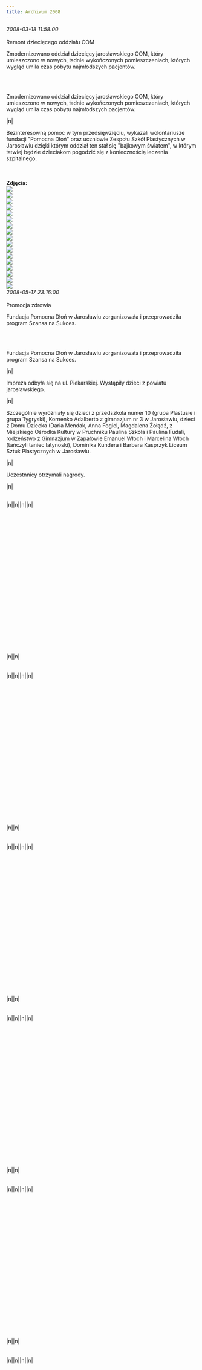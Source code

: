 ```yaml
---
title: Archiwum 2008
---
```


<div class="archiveItem">
<i>2008-03-18 11:58:00</i><br><br>
Remont dziecięcego oddziału COM<p>Zmodernizowano oddział dziecięcy jarosławskiego COM, który umieszczono w nowych, ładnie wykończonych pomieszczeniach, których wygląd umila czas pobytu najmłodszych pacjentów.</p><br><br>
<p>Zmodernizowano oddział dziecięcy jarosławskiego COM, który umieszczono w nowych, ładnie wykończonych pomieszczeniach, których wygląd umila czas pobytu najmłodszych pacjentów.</p>|n|<p>Bezinteresowną pomoc w tym przedsięwzięciu, wykazali wolontariusze fundacji "Pomocna Dłoń" oraz uczniowie Zespołu Szkół Plastycznych w Jarosławiu dzięki którym oddział ten stał się "bajkowym światem", w którym łatwiej będzie dzieciakom pogodzić się z koniecznością leczenia szpitalnego.</p><br><br>
<b>Zdjęcia:</b><br>
<div class="centerImgs">
<img src="img/archive_files/09.jpg" /><br>
<img src="img/archive_files/DSC03878.JPG" /><br>
<img src="img/archive_files/DSC03879.JPG" /><br>
<img src="img/archive_files/DSC03880.JPG" /><br>
<img src="img/archive_files/DSC03884.JPG" /><br>
<img src="img/archive_files/DSC03911.JPG" /><br>
<img src="img/archive_files/DSC03913.JPG" /><br>
<img src="img/archive_files/DSC03914.JPG" /><br>
<img src="img/archive_files/DSC03918.JPG" /><br>
<img src="img/archive_files/DSC03924.JPG" /><br>
<img src="img/archive_files/DSC03930.JPG" /><br>
<img src="img/archive_files/DSC03931.JPG" /><br>
<img src="img/archive_files/DSC03932.JPG" /><br>
<img src="img/archive_files/DSC03933.JPG" /><br>
<img src="img/archive_files/DSC03937.JPG" /><br>
<img src="img/archive_files/scale-img.jpeg" /><br>
<img src="img/archive_files/malowanie-szpitala.jpg" /><br>
</div>
</div>
<div class="archiveItem">
<i>2008-05-17 23:16:00</i><br><br>
Promocja zdrowia<p>Fundacja Pomocna Dłoń w Jarosławiu zorganizowała i przeprowadziła program Szansa na Sukces.</p><br><br>
<p>Fundacja Pomocna Dłoń w Jarosławiu zorganizowała i przeprowadziła program Szansa na Sukces.</p>|n|<p>Impreza odbyła się na ul. Piekarskiej. Wystąpiły dzieci z powiatu jarosławskiego.</p>|n|<p>Szczególnie wyróżniały się dzieci z przedszkola numer 10 (grupa Plastusie i grupa Tygryski), Kornenko Adalberto z gimnazjum nr 3 w Jarosławiu, dzieci z Domu Dziecka (Daria Mendak, Anna Fogiel, Magdalena Żołądź, z Miejskiego Ośrodka Kultury w Pruchniku Paulina Szkoła i Paulina Fudali, rodzeństwo z Gimnazjum w Zapałowie Emanuel Włoch i Marcelina Włoch (tańczyli taniec latynoski), Dominika Kundera i Barbara Kasprzyk Liceum Sztuk Plastycznych w Jarosławiu.</p>|n|<p>Uczestnnicy otrzymali nagrody.</p>|n|<p><br /> |n|<object width="480" height="385">|n|<param name="movie" value="http://www.youtube.com/v/-c611aZNaEY&amp;hl=pl&amp;fs=1&amp;color1=0x234900&amp;color2=0x4e9e00" />|n|<param name="allowFullScreen" value="true" />|n|<param name="allowscriptaccess" value="always" /><embed type="application/x-shockwave-flash" width="480" height="385" src="http://www.youtube.com/v/-c611aZNaEY&amp;hl=pl&amp;fs=1&amp;color1=0x234900&amp;color2=0x4e9e00" allowscriptaccess="always" allowfullscreen="true"></embed>|n|</object>|n|<br /><br /><br /> |n|<object width="480" height="385">|n|<param name="movie" value="http://www.youtube.com/v/cBWPzagw7Rc&amp;hl=pl&amp;fs=1&amp;color1=0x234900&amp;color2=0x4e9e00" />|n|<param name="allowFullScreen" value="true" />|n|<param name="allowscriptaccess" value="always" /><embed type="application/x-shockwave-flash" width="480" height="385" src="http://www.youtube.com/v/cBWPzagw7Rc&amp;hl=pl&amp;fs=1&amp;color1=0x234900&amp;color2=0x4e9e00" allowscriptaccess="always" allowfullscreen="true"></embed>|n|</object>|n|<br /><br /><br /> |n|<object width="480" height="385">|n|<param name="movie" value="http://www.youtube.com/v/TSQeSZaR7Rw&amp;hl=pl&amp;fs=1&amp;color1=0x234900&amp;color2=0x4e9e00" />|n|<param name="allowFullScreen" value="true" />|n|<param name="allowscriptaccess" value="always" /><embed type="application/x-shockwave-flash" width="480" height="385" src="http://www.youtube.com/v/TSQeSZaR7Rw&amp;hl=pl&amp;fs=1&amp;color1=0x234900&amp;color2=0x4e9e00" allowscriptaccess="always" allowfullscreen="true"></embed>|n|</object>|n|<br /><br /><br /> |n|<object width="480" height="385">|n|<param name="movie" value="http://www.youtube.com/v/-4PcwMk7Olg&amp;hl=pl&amp;fs=1&amp;color1=0x234900&amp;color2=0x4e9e00" />|n|<param name="allowFullScreen" value="true" />|n|<param name="allowscriptaccess" value="always" /><embed type="application/x-shockwave-flash" width="480" height="385" src="http://www.youtube.com/v/-4PcwMk7Olg&amp;hl=pl&amp;fs=1&amp;color1=0x234900&amp;color2=0x4e9e00" allowscriptaccess="always" allowfullscreen="true"></embed>|n|</object>|n|<br /><br /><br /> |n|<object width="480" height="385">|n|<param name="movie" value="http://www.youtube.com/v/_v1rYdDCuyw&amp;hl=pl&amp;fs=1&amp;color1=0x234900&amp;color2=0x4e9e00" />|n|<param name="allowFullScreen" value="true" />|n|<param name="allowscriptaccess" value="always" /><embed type="application/x-shockwave-flash" width="480" height="385" src="http://www.youtube.com/v/_v1rYdDCuyw&amp;hl=pl&amp;fs=1&amp;color1=0x234900&amp;color2=0x4e9e00" allowscriptaccess="always" allowfullscreen="true"></embed>|n|</object>|n|<br /><br /><br /> |n|<object width="480" height="385">|n|<param name="movie" value="http://www.youtube.com/v/6uTG1cUiMlI&amp;hl=pl&amp;fs=1&amp;color1=0x234900&amp;color2=0x4e9e00" />|n|<param name="allowFullScreen" value="true" />|n|<param name="allowscriptaccess" value="always" /><embed type="application/x-shockwave-flash" width="480" height="385" src="http://www.youtube.com/v/6uTG1cUiMlI&amp;hl=pl&amp;fs=1&amp;color1=0x234900&amp;color2=0x4e9e00" allowscriptaccess="always" allowfullscreen="true"></embed>|n|</object>|n|</p><br><br>
<b>Zdjęcia:</b><br>
<div class="centerImgs">
<img src="img/archive_files/0a378ba8e8f719e3125c634d6ce5fe70.jpg" /><br>
<img src="img/archive_files/7800db6d52eb019d0a11e0336fc1f96e.jpg" /><br>
<img src="img/archive_files/9f1432674e53395c0e070071867ec162.jpg" /><br>
<img src="img/archive_files/a06f3679df84cd26dfabface7d6cf224.jpg" /><br>
<img src="img/archive_files/czerwiec-2008.jpg" /><br>
</div>
</div>
<div class="archiveItem">
<i>2008-12-04 13:02:00</i><br><br>
Mikołajki w Miejskim Osrodku Kultury w Jaroslawiu<p>W tym roku, z inicjatywy Jarosławskiej Fundacji „Pomocna Dłoń” oraz Miejskiego Ośrodka Kultury w Jarosławiu, Św. Mikołaj spotkał się z dziećmi nieco wcześniej: 4 grudnia 2008 r.</p><br><br>
<p>W tym roku, z inicjatywy Jarosławskiej Fundacji „Pomocna Dłoń” oraz Miejskiego Ośrodka Kultury w Jarosławiu, Św. Mikołaj spotkał się z dziećmi nieco wcześniej: 4 grudnia 2008 r. <br /> <br /><br />Podczas tej najważniejszej w roku imprezy, oprócz zniecierpliwionych na prezenty maluchów, obecni byli również: Wicestarosta Powiatu Jarosławskiego Jacek Stańda, Naczelnik Wydziału Kultury, Turystyki i Promocji Miasta Joanna Mordarska, Prezes Fundacji „Pomocna Dłoń" Alicja Zając, Dyrektor Miejskiego Ośrodka Kultury Teresa Piątek oraz rodzice i nauczyciele. <br /><br />Św. Mikołaj obdarował ponad 175 dzieci. Było to możliwe dzięki sponsorom, którymi byli: Regionalny Ośrodek Polityki Społecznej w Rzeszowie, Carrefour z Jarosławia, San "Pajda", Lu Polska, Zespół Szkół Spożywczych i Ogólnokształcących w Jarosławiu, Krystyna Dusiło. Ponadto 40 dzieci ze scholi w Bazylice Bożego Ciała otrzymało, 5 grudnia prezenty od Św. Mikołaja. <br /><br />Spotkanie ze Św. Mikołajem poprzedził konkurs dla dzieci zatytułowany „Masz talent", który oceniał sam Tomasz Szczepanik - wokalista zespołu "Pectus". <br /><br />Ponadto w rolę jury wcielili się: Henryk Cebula - jarosławski artysta, satyryk i wieloletni nauczyciel w Zespole Szkół Plastycznych w Jarosławiu, Anna Arciszewska z  Telewizji Rzeszów oraz Gabriel Manowiec - muzyk. <br /><br />W konkursie wystąpiło aż 23. młodych artystów. Każdy z nich pokazał w czym najbardziej jest utalentowany. Jarosławska młodzież prezentowała swoje uzdolnienia wokalne, taneczne, recytatorskie, akrobatyczne, plastyczne oraz muzyczne. Ponadto dwie osoby wystąpiły poza konkursem. <br /><br />Po burzliwej naradzie jury przyznało następujące nagrody: <br /><br />I miejsce: Damian Kardasiński i Anna Barańska - para tańcząca ze SP 4 <br /><br />II miejsce równorzędne: Piotr Kąfera - instrumentalista ze SP 5 oraz Monika Sochacka - portrecistka z Zespołu Szkół Plastycznych <br /><br />III miejsce: Weronika Makowska - recytacja ze SP 11 <br /><br />Ponadto wyróżnienia otrzymali wokaliści: Oliwia Wysocka z Zespołu Szkół im. Ks. Czartoryskich, Karolina Mazur ze SP 6, Aleksandra Lech ze SP 7. <br /><br />Wszyscy uczestnicy konkursu otrzymali maskotki, gry, lalki, oraz ubrania. Główną nagrodą konkursu był tor Kubicy. <br /><br />Gwiazdą wieczoru oprócz Św. Mikołaja był jeden z najbardziej utalentowanych wokalistów w Polsce - Tomasz Szczepanik, który zaśpiewał swoją najpopularniejszą piosenkę „To, co chciałbym ci dać". Tą piosenką wyśpiewał sobie „Słowika Publiczności" Sopot 2008. Tomasz Szczepanik wystąpił charytatywnie.</p>|n|<p> </p>|n|<p>Magdalena Rożek<br />Wydział Kultury, Turystyki i Promocji Miasta</p>|n|<p> </p>|n|<p align="center"><br /><br /><br /> |n|<object width="480" height="385">|n|<param name="movie" value="http://www.youtube.com/v/P9M8MOcvw9c&amp;hl=pl&amp;fs=1&amp;color1=0x234900&amp;color2=0x4e9e00" />|n|<param name="allowFullScreen" value="true" />|n|<param name="allowscriptaccess" value="always" /><embed type="application/x-shockwave-flash" width="480" height="385" src="http://www.youtube.com/v/P9M8MOcvw9c&amp;hl=pl&amp;fs=1&amp;color1=0x234900&amp;color2=0x4e9e00" allowfullscreen="true" allowscriptaccess="always"></embed>|n|</object>|n|<br /><br /><br /> |n|<object width="480" height="385">|n|<param name="movie" value="http://www.youtube.com/v/bQ7Tp_2akGQ&amp;hl=pl&amp;fs=1&amp;color1=0x234900&amp;color2=0x4e9e00" />|n|<param name="allowFullScreen" value="true" />|n|<param name="allowscriptaccess" value="always" /><embed type="application/x-shockwave-flash" width="480" height="385" src="http://www.youtube.com/v/bQ7Tp_2akGQ&amp;hl=pl&amp;fs=1&amp;color1=0x234900&amp;color2=0x4e9e00" allowfullscreen="true" allowscriptaccess="always"></embed>|n|</object>|n|<br /><br /><br /> |n|<object width="480" height="385">|n|<param name="movie" value="http://www.youtube.com/v/f2yTi8bjyWY&amp;hl=pl&amp;fs=1&amp;color1=0x234900&amp;color2=0x4e9e00" />|n|<param name="allowFullScreen" value="true" />|n|<param name="allowscriptaccess" value="always" /><embed type="application/x-shockwave-flash" width="480" height="385" src="http://www.youtube.com/v/f2yTi8bjyWY&amp;hl=pl&amp;fs=1&amp;color1=0x234900&amp;color2=0x4e9e00" allowfullscreen="true" allowscriptaccess="always"></embed>|n|</object>|n|<br /><br /><br /> |n|<object width="480" height="385">|n|<param name="movie" value="http://www.youtube.com/v/a9OH6FV2SqM&amp;hl=pl&amp;fs=1&amp;color1=0x234900&amp;color2=0x4e9e00" />|n|<param name="allowFullScreen" value="true" />|n|<param name="allowscriptaccess" value="always" /><embed type="application/x-shockwave-flash" width="480" height="385" src="http://www.youtube.com/v/a9OH6FV2SqM&amp;hl=pl&amp;fs=1&amp;color1=0x234900&amp;color2=0x4e9e00" allowscriptaccess="always" allowfullscreen="true"></embed>|n|</object>|n|<br /><br /><br /> |n|<object width="480" height="385">|n|<param name="movie" value="http://www.youtube.com/v/sv-vQY2w3ns&amp;hl=pl&amp;fs=1&amp;color1=0x234900&amp;color2=0x4e9e00" />|n|<param name="allowFullScreen" value="true" />|n|<param name="allowscriptaccess" value="always" /><embed type="application/x-shockwave-flash" width="480" height="385" src="http://www.youtube.com/v/sv-vQY2w3ns&amp;hl=pl&amp;fs=1&amp;color1=0x234900&amp;color2=0x4e9e00" allowfullscreen="true" allowscriptaccess="always"></embed>|n|</object>|n|</p><br><br>
<b>Zdjęcia:</b><br>
<div class="centerImgs">
<img src="img/archive_files/PICT7882.jpg" /><br>
<img src="img/archive_files/PICT7892.JPG" /><br>
<img src="img/archive_files/PICT7893.JPG" /><br>
<img src="img/archive_files/PICT7914.JPG" /><br>
<img src="img/archive_files/PICT7938.JPG" /><br>
<img src="img/archive_files/PICT8001.JPG" /><br>
<img src="img/archive_files/PICT8021.JPG" /><br>
<img src="img/archive_files/PICT8027.jpg" /><br>
<img src="img/archive_files/PICT8028.JPG" /><br>
<img src="img/archive_files/dom-dziecka-2008.jpg" /><br>
</div>
</div>
<div class="archiveItem">
<i>2008-12-23 13:05:00</i><br><br>
Jarosławska Wigilia<p>23 grudnia o godz. 11.00 na Placu św. Michała w Jarosławiu Fundacja "Pomocna Dłoń" i Jednostka Wojskowa zorganizowały nieodpłatny wigilijny poczęstunek.</p><br><br>
<p>23 grudnia o godz. 11.00 na Placu św. Michała w Jarosławiu Fundacja "Pomocna Dłoń" i Jednostka Wojskowa zorganizowały nieodpłatny wigilijny poczęstunek.</p>|n|<p>W menu potraw, wydawanych przez żołnierzy Jednostki Wojskowej znalazły się:</p>|n|<ul>|n|<li>ryba,</li>|n|<li>kiełbasa,</li>|n|<li>barszcz,</li>|n|<li>kawa,</li>|n|<li>herbata,</li>|n|<li>dodatki.</li>|n|</ul>|n|<p><strong>Chętnych było wielu.</strong> Dzień poprzedzający spotkanie przy wigilijnym stole był okazją do wyrażenia, iż tego rodzaju akcja, zorganizowana po raz pierwszy w Jarosławiu, ma pozytywny wymiar i będzie kontynuowana w latach następnych.</p>|n|<p style="text-align: right;">(Fot. Małgorzata Wielgos)</p><br><br>
<b>Zdjęcia:</b><br>
<div class="centerImgs">
<img src="img/archive_files/1.jpg" /><br>
<img src="img/archive_files/2.jpg" /><br>
<img src="img/archive_files/3.jpg" /><br>
<img src="img/archive_files/4.jpg" /><br>
<img src="img/archive_files/5.jpg" /><br>
<img src="img/archive_files/6.jpg" /><br>
<img src="img/archive_files/7.jpg" /><br>
<img src="img/archive_files/8.jpg" /><br>
</div>
</div>
